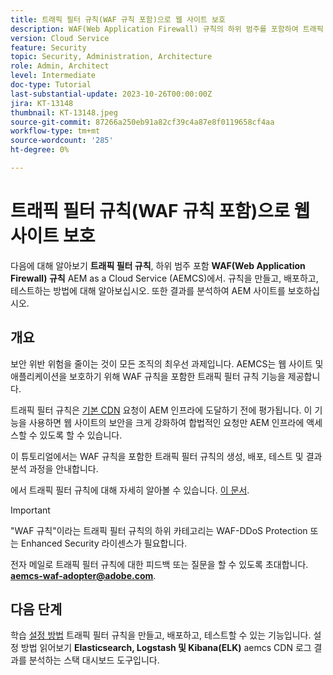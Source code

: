 ```yaml
---
title: 트래픽 필터 규칙(WAF 규칙 포함)으로 웹 사이트 보호
description: WAF(Web Application Firewall) 규칙의 하위 범주를 포함하여 트래픽 필터 규칙에 대해 알아봅니다. 규칙을 만들고, 배포하고, 테스트하는 방법. 또한 결과를 분석하여 AEM 사이트를 보호하십시오.
version: Cloud Service
feature: Security
topic: Security, Administration, Architecture
role: Admin, Architect
level: Intermediate
doc-type: Tutorial
last-substantial-update: 2023-10-26T00:00:00Z
jira: KT-13148
thumbnail: KT-13148.jpeg
source-git-commit: 87266a250eb91a82cf39c4a87e8f0119658cf4aa
workflow-type: tm+mt
source-wordcount: '285'
ht-degree: 0%

---
```



# 트래픽 필터 규칙(WAF 규칙 포함)으로 웹 사이트 보호

다음에 대해 알아보기 **트래픽 필터 규칙**, 하위 범주 포함 **WAF(Web Application Firewall) 규칙** AEM as a Cloud Service (AEMCS)에서. 규칙을 만들고, 배포하고, 테스트하는 방법에 대해 알아보십시오. 또한 결과를 분석하여 AEM 사이트를 보호하십시오.

## 개요

보안 위반 위험을 줄이는 것이 모든 조직의 최우선 과제입니다. AEMCS는 웹 사이트 및 애플리케이션을 보호하기 위해 WAF 규칙을 포함한 트래픽 필터 규칙 기능을 제공합니다.

트래픽 필터 규칙은 [기본 CDN](https://experienceleague.adobe.com/docs/experience-manager-cloud-service/content/implementing/content-delivery/cdn.html) 요청이 AEM 인프라에 도달하기 전에 평가됩니다. 이 기능을 사용하면 웹 사이트의 보안을 크게 강화하여 합법적인 요청만 AEM 인프라에 액세스할 수 있도록 할 수 있습니다.

이 튜토리얼에서는 WAF 규칙을 포함한 트래픽 필터 규칙의 생성, 배포, 테스트 및 결과 분석 과정을 안내합니다.

에서 트래픽 필터 규칙에 대해 자세히 알아볼 수 있습니다. [이 문서](https://experienceleague.adobe.com/docs/experience-manager-cloud-service/content/security/traffic-filter-rules-including-waf.html?lang=en).

>[!IMPORTANT]
>
> &quot;WAF 규칙&quot;이라는 트래픽 필터 규칙의 하위 카테고리는 WAF-DDoS Protection 또는 Enhanced Security 라이센스가 필요합니다.

전자 메일로 트래픽 필터 규칙에 대한 피드백 또는 질문을 할 수 있도록 초대합니다. **aemcs-waf-adopter@adobe.com**.

## 다음 단계

학습 [설정 방법](./how-to-setup.md) 트래픽 필터 규칙을 만들고, 배포하고, 테스트할 수 있는 기능입니다. 설정 방법 읽어보기 **Elasticsearch, Logstash 및 Kibana(ELK)** aemcs CDN 로그 결과를 분석하는 스택 대시보드 도구입니다.



